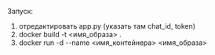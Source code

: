 Запуск:
1) отредактировать app.py (указать там chat_id, token)
2) docker build -t <имя_образа> .
3) docker run -d --name <имя_контейнера> <имя_образа>
